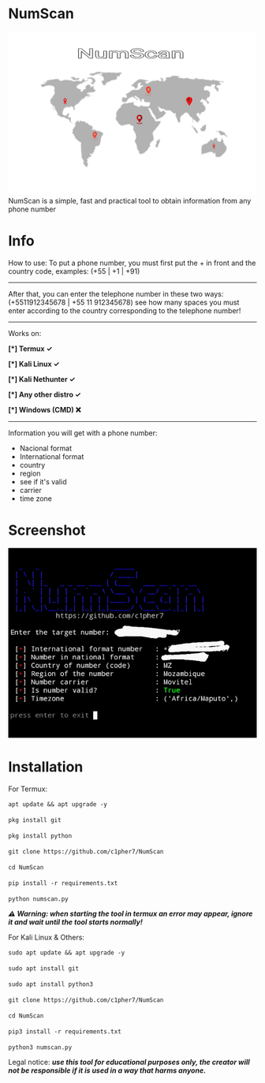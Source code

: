# NumScan
![Logo](Photos/Logo.jpg)
NumScan is a simple, fast and practical tool to obtain information from any phone number
# Info
How to use:
To put a phone number, you must first put the + in front and the country code, examples: (+55 | +1 | +91)
_________________________
After that, you can enter the telephone number in these two ways: (+5511912345678 | +55 11 912345678) see how many spaces you must enter according to the country corresponding to the telephone number!
_________________________
Works on:
 
 **[*] Termux ✓**
 
 **[*] Kali Linux ✓**
 
 **[*] Kali Nethunter ✓**
 
 **[*] Any other distro ✓**
 
 **[*] Windows (CMD) ❌**

_________________________

Information you will get with a phone number:

- Nacional format
- International format
- country
- region
- see if it's valid
- carrier
- time zone
# Screenshot
![NumScan](Photos/NumScan.jpg)
# Installation
For Termux:
```
apt update && apt upgrade -y

pkg install git

pkg install python

git clone https://github.com/c1pher7/NumScan

cd NumScan

pip install -r requirements.txt

python numscan.py
```
***⚠️ Warning: when starting the tool in termux an error may appear, ignore it and wait until the tool starts normally!***

For Kali Linux & Others:
```
sudo apt update && apt upgrade -y

sudo apt install git

sudo apt install python3

git clone https://github.com/c1pher7/NumScan

cd NumScan

pip3 install -r requirements.txt

python3 numscan.py
```
Legal notice: ***use this tool for educational purposes only, the creator will not be responsible if it is used in a way that harms anyone.***
